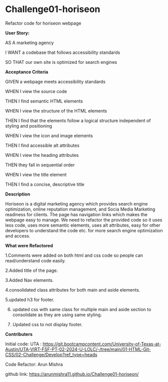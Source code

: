 # Challenge01-horiseon

Refactor code for horiseon webpage


**User Story:**

AS A marketing agency

I WANT a codebase that follows accessibility standards

SO THAT our own site is optimized for search engines



**Acceptance Criteria**

GIVEN a webpage meets accessibility standards

WHEN I view the source code

THEN I find semantic HTML elements

WHEN I view the structure of the HTML elements

THEN I find that the elements follow a logical structure independent of styling and positioning

WHEN I view the icon and image elements

THEN I find accessible alt attributes

WHEN I view the heading attributes

THEN they fall in sequential order

WHEN I view the title element

THEN I find a concise, descriptive title

**Description**

Horiseon is a digital marketing agency which provides search engine optimization, online reputation management, and Socia Media Marketing readiness for clients. The page has navigation links which makes the webpage easy to manage. We need to refactor the provided code so it uses less code, uses more semantic elements, uses alt attributes, easy for other developers to understand the code etc. for more search engine optimization and access.

**What were Refactored**

1.Comments were added on both html and css code so people can read/understand code easily.

2.Added title of the page.

3.Added Nav elements.

4.consolidated class attributes for both main and aside elements.

5.updated h3 for footer.

6. updated css with same class for multiple main and aside section to consolidate as they are using same styling.
   
7. Updated css to not display footer.

**Contributers**

Initial code: UTA : https://git.bootcampcontent.com/University-of-Texas-at-Austin/UTA-VIRT-FSF-PT-02-2024-U-LOLC/-/tree/main/01-HTML-Git-CSS/02-Challenge/Develop?ref_type=heads

Code Refactor: Arun  Mishra 

github link: https://arunmishra11.github.io/Challenge01-horiseon/
